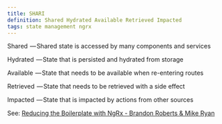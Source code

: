 ```yaml
---
title: SHARI
definition: Shared Hydrated Available Retrieved Impacted
tags: state management ngrx
---
```


Shared
 — Shared state is accessed by many components and services

Hydrated
 — State that is persisted and hydrated from storage

Available
 — State that needs to be available when re-entering routes

Retrieved
 — State that needs to be retrieved with a side effect

Impacted
 — State that is impacted by actions from other sources

See: [Reducing the Boilerplate with NgRx - Brandon Roberts & Mike Ryan](https://youtu.be/t3jx0EC-Y3c)
